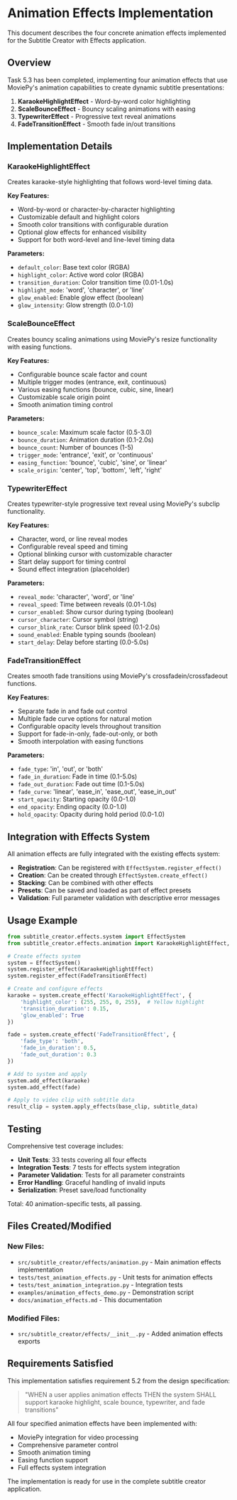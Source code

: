 # Animation Effects Implementation

This document describes the four concrete animation effects implemented for the Subtitle Creator with Effects application.

## Overview

Task 5.3 has been completed, implementing four animation effects that use MoviePy's animation capabilities to create dynamic subtitle presentations:

1. **KaraokeHighlightEffect** - Word-by-word color highlighting
2. **ScaleBounceEffect** - Bouncy scaling animations with easing
3. **TypewriterEffect** - Progressive text reveal animations
4. **FadeTransitionEffect** - Smooth fade in/out transitions

## Implementation Details

### KaraokeHighlightEffect

Creates karaoke-style highlighting that follows word-level timing data.

**Key Features:**

- Word-by-word or character-by-character highlighting
- Customizable default and highlight colors
- Smooth color transitions with configurable duration
- Optional glow effects for enhanced visibility
- Support for both word-level and line-level timing data

**Parameters:**

- `default_color`: Base text color (RGBA)
- `highlight_color`: Active word color (RGBA)
- `transition_duration`: Color transition time (0.01-1.0s)
- `highlight_mode`: 'word', 'character', or 'line'
- `glow_enabled`: Enable glow effect (boolean)
- `glow_intensity`: Glow strength (0.0-1.0)

### ScaleBounceEffect

Creates bouncy scaling animations using MoviePy's resize functionality with easing functions.

**Key Features:**

- Configurable bounce scale factor and count
- Multiple trigger modes (entrance, exit, continuous)
- Various easing functions (bounce, cubic, sine, linear)
- Customizable scale origin point
- Smooth animation timing control

**Parameters:**

- `bounce_scale`: Maximum scale factor (0.5-3.0)
- `bounce_duration`: Animation duration (0.1-2.0s)
- `bounce_count`: Number of bounces (1-5)
- `trigger_mode`: 'entrance', 'exit', or 'continuous'
- `easing_function`: 'bounce', 'cubic', 'sine', or 'linear'
- `scale_origin`: 'center', 'top', 'bottom', 'left', 'right'

### TypewriterEffect

Creates typewriter-style progressive text reveal using MoviePy's subclip functionality.

**Key Features:**

- Character, word, or line reveal modes
- Configurable reveal speed and timing
- Optional blinking cursor with customizable character
- Start delay support for timing control
- Sound effect integration (placeholder)

**Parameters:**

- `reveal_mode`: 'character', 'word', or 'line'
- `reveal_speed`: Time between reveals (0.01-1.0s)
- `cursor_enabled`: Show cursor during typing (boolean)
- `cursor_character`: Cursor symbol (string)
- `cursor_blink_rate`: Cursor blink speed (0.1-2.0s)
- `sound_enabled`: Enable typing sounds (boolean)
- `start_delay`: Delay before starting (0.0-5.0s)

### FadeTransitionEffect

Creates smooth fade transitions using MoviePy's crossfadein/crossfadeout functions.

**Key Features:**

- Separate fade in and fade out control
- Multiple fade curve options for natural motion
- Configurable opacity levels throughout transition
- Support for fade-in-only, fade-out-only, or both
- Smooth interpolation with easing functions

**Parameters:**

- `fade_type`: 'in', 'out', or 'both'
- `fade_in_duration`: Fade in time (0.1-5.0s)
- `fade_out_duration`: Fade out time (0.1-5.0s)
- `fade_curve`: 'linear', 'ease_in', 'ease_out', 'ease_in_out'
- `start_opacity`: Starting opacity (0.0-1.0)
- `end_opacity`: Ending opacity (0.0-1.0)
- `hold_opacity`: Opacity during hold period (0.0-1.0)

## Integration with Effects System

All animation effects are fully integrated with the existing effects system:

- **Registration**: Can be registered with `EffectSystem.register_effect()`
- **Creation**: Can be created through `EffectSystem.create_effect()`
- **Stacking**: Can be combined with other effects
- **Presets**: Can be saved and loaded as part of effect presets
- **Validation**: Full parameter validation with descriptive error messages

## Usage Example

```python
from subtitle_creator.effects.system import EffectSystem
from subtitle_creator.effects.animation import KaraokeHighlightEffect, FadeTransitionEffect

# Create effects system
system = EffectSystem()
system.register_effect(KaraokeHighlightEffect)
system.register_effect(FadeTransitionEffect)

# Create and configure effects
karaoke = system.create_effect('KaraokeHighlightEffect', {
    'highlight_color': (255, 255, 0, 255),  # Yellow highlight
    'transition_duration': 0.15,
    'glow_enabled': True
})

fade = system.create_effect('FadeTransitionEffect', {
    'fade_type': 'both',
    'fade_in_duration': 0.5,
    'fade_out_duration': 0.3
})

# Add to system and apply
system.add_effect(karaoke)
system.add_effect(fade)

# Apply to video clip with subtitle data
result_clip = system.apply_effects(base_clip, subtitle_data)
```

## Testing

Comprehensive test coverage includes:

- **Unit Tests**: 33 tests covering all four effects
- **Integration Tests**: 7 tests for effects system integration
- **Parameter Validation**: Tests for all parameter constraints
- **Error Handling**: Graceful handling of invalid inputs
- **Serialization**: Preset save/load functionality

Total: 40 animation-specific tests, all passing.

## Files Created/Modified

### New Files:

- `src/subtitle_creator/effects/animation.py` - Main animation effects implementation
- `tests/test_animation_effects.py` - Unit tests for animation effects
- `tests/test_animation_integration.py` - Integration tests
- `examples/animation_effects_demo.py` - Demonstration script
- `docs/animation_effects.md` - This documentation

### Modified Files:

- `src/subtitle_creator/effects/__init__.py` - Added animation effects exports

## Requirements Satisfied

This implementation satisfies requirement 5.2 from the design specification:

> "WHEN a user applies animation effects THEN the system SHALL support karaoke highlight, scale bounce, typewriter, and fade transitions"

All four specified animation effects have been implemented with:

- MoviePy integration for video processing
- Comprehensive parameter control
- Smooth animation timing
- Easing function support
- Full effects system integration

The implementation is ready for use in the complete subtitle creator application.
